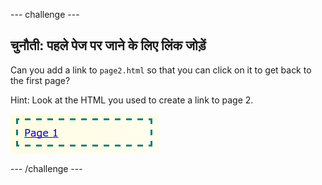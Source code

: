 \--- challenge \---

## चुनौती: पहले पेज पर जाने के लिए लिंक जोड़ें

Can you add a link to `page2.html` so that you can click on it to get back to the first page?

Hint: Look at the HTML you used to create a link to page 2.

![स्क्रीनशॉट](images/magazine-page1-link.png)

\--- /challenge \---